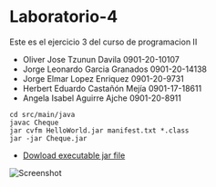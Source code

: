 # Laboratorio-4
Este es el ejercicio 3 del curso de programacion II

 * Oliver Jose Tzunun Davila        0901-20-10107
 * Jorge Leonardo Garcia Granados   0901-20-14138
 * Jorge Elmar Lopez Enriquez       0901-20-9731
 * Herbert Eduardo Castañón Mejía   0901-17-18611
 * Angela Isabel Aguirre Ajche      0901-20-8911



```
cd src/main/java
javac Cheque
jar cvfm HelloWorld.jar manifest.txt *.class
jar -jar Cheque.jar

```
- [Dowload executable jar file](https://github.com/Olivers11/Laboratorio-4/raw/master/Laboratorio4.jar)

![Screenshot](https://gitlab.com/Olivers11/images/-/raw/main/laboratorio4.png)
